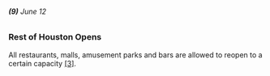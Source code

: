###### **(9)** June 12

### Rest of Houston Opens

All restaurants, malls, amusement parks and bars are allowed to reopen to a certain capacity [[3]](https://www.khou.com/article/news/health/coronavirus/timeline-what-led-up-to-pause-in-texas-reopening-plan-surge-in-covid-19-cases/285-598205d0-9b31-4b39-a3ec-a0c32bb7a14f). 